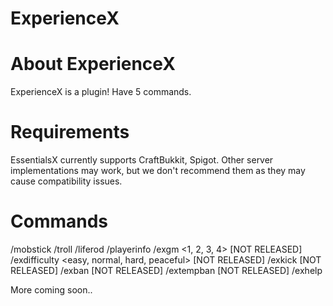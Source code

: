 # ExperienceX

# About ExperienceX
ExperienceX is a plugin! Have 5 commands.

 # Requirements
EssentialsX currently supports CraftBukkit, Spigot. Other server implementations may work, but we don't recommend them as they may cause compatibility issues.

# Commands
/mobstick
/troll
/liferod
/playerinfo
/exgm <1, 2, 3, 4> [NOT RELEASED]
/exdifficulty <easy, normal, hard, peaceful> [NOT RELEASED]
/exkick <name> <reason> [NOT RELEASED]
/exban <name> <reason> [NOT RELEASED]
/extempban <name> <time> <reason> [NOT RELEASED]
/exhelp

More coming soon..
